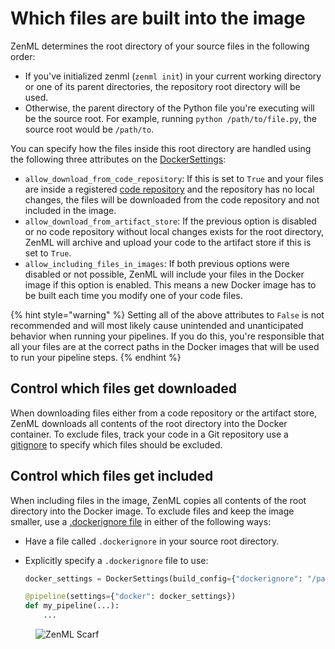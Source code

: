 # Which files are built into the image

ZenML determines the root directory of your source files in the following order:

* If you've initialized zenml (`zenml init`) in your current working directory or one of its parent directories, the repository root directory will be used.
* Otherwise, the parent directory of the Python file you're executing will be the source root. For example, running `python /path/to/file.py`, the source root would be `/path/to`.

You can specify how the files inside this root directory are handled using the following three attributes on the [DockerSettings](https://sdkdocs.zenml.io/latest/core_code_docs/core-config/#zenml.config.docker_settings.DockerSettings):
* `allow_download_from_code_repository`: If this is set to `True` and your files are inside a registered [code repository](../setting-up-a-project-repository/connect-your-git-repository.md) and the repository has no local changes, the files will be downloaded from the code repository and not included in the image.
* `allow_download_from_artifact_store`: If the previous option is disabled or no code repository without local changes exists for the root directory, ZenML will archive and upload your code to the artifact store if this is set to `True`.
* `allow_including_files_in_images`: If both previous options were disabled or not possible, ZenML will include your files in the Docker image if this option is enabled. This means a new Docker image has to be built each time you modify one of your code files.

{% hint style="warning" %}
Setting all of the above attributes to `False` is not recommended and will most likely cause unintended and unanticipated behavior when running your pipelines. If you do this, you're responsible that all your files are at the correct paths in the Docker images that will be used to run your pipeline steps.
{% endhint %}

## Control which files get downloaded

When downloading files either from a code repository or the artifact store, ZenML downloads all contents of the root directory into the Docker container. To exclude files, track your code in a Git repository use a [gitignore](https://git-scm.com/docs/gitignore/en) to specify which files should be excluded.

## Control which files get included

When including files in the image, ZenML copies all contents of the root directory into the Docker image. To exclude files and keep the image smaller, use a [.dockerignore file](https://docs.docker.com/engine/reference/builder/#dockerignore-file) in either of the following ways:

* Have a file called `.dockerignore` in your source root directory.
* Explicitly specify a `.dockerignore` file to use:

    ```python
    docker_settings = DockerSettings(build_config={"dockerignore": "/path/to/.dockerignore"})

    @pipeline(settings={"docker": docker_settings})
    def my_pipeline(...):
        ...
    ```

<!-- For scarf -->
<figure><img alt="ZenML Scarf" referrerpolicy="no-referrer-when-downgrade" src="https://static.scarf.sh/a.png?x-pxid=f0b4f458-0a54-4fcd-aa95-d5ee424815bc" /></figure>


